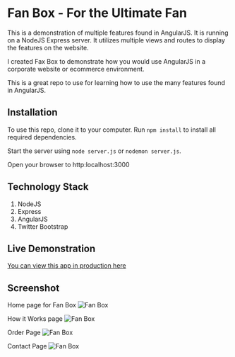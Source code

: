 # Fan Box - For the Ultimate Fan

This is a demonstration of multiple features found in AngularJS. It is running on a NodeJS Express server.
It utilizes multiple views and routes to display the features on the website.

I created Fax Box to demonstrate how you would use AngularJS in a corporate website or ecommerce environment.

This is a great repo to use for learning how to use the many features found in AngularJS.

## Installation
To use this repo, clone it to your computer. Run `npm install` to install all required dependencies. 

Start the server using `node server.js` or `nodemon server.js`.

Open your browser to http:localhost:3000

## Technology Stack
1. NodeJS
2. Express
3. AngularJS
4. Twitter Bootstrap

## Live Demonstration
[You can view this app in production here](https://jb-fanbox.herokuapp.com)

## Screenshot
Home page for Fan Box
![Fan Box](http://www.jenniferbland.com/images/fan-box.png)

How it Works page
![Fan Box](http://www.jenniferbland.com/images/screenshot-how-it-works.png)

Order Page
![Fan Box](http://www.jenniferbland.com/images/screenshot-order.png)

Contact Page
![Fan Box](http://www.jenniferbland.com/images/screenshot-contact.png)
